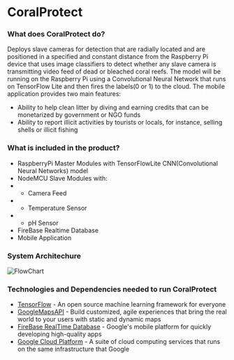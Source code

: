 # CoralProtect
### What does CoralProtect do?

Deploys slave cameras for detection that are radially located and are positioned in a specified and constant distance from the Raspberry   Pi device that uses image classifiers to detect whether any slave camera is transmitting video feed of dead or bleached coral reefs. 
The model will be running on the Raspberry Pi using a Convolutional Neural Network that runs on TensorFlow Lite and then fires the      labels(0 or 1) to the cloud. 
The mobile application provides two main features:
 - Ability to help clean litter by diving and earning credits that can be monetarized by government or NGO funds
 - Ability to report illicit activities by tourists or locals, for instance, selling shells or illicit fishing

### What is included in the product?

 - RaspberryPi Master Modules with TensorFlowLite CNN(Convolutional Neural Networks) model
 - NodeMCU Slave Modules with:
 - - Camera Feed 
 - - Temperature Sensor
 - - pH Sensor 
 - FireBase Realtime Database
 - Mobile Application 
 
### System Architechure
![FlowChart](https://github.com/shubham0008/CoralProtect/blob/master/readme/Flowchart.jpg)

### Technologies and Dependencies needed to run CoralProtect

* [TensorFlow] - An open source machine learning framework for everyone
* [GoogleMapsAPI] - Build customized, agile experiences that bring the real world to your users with static and dynamic maps
* [FireBase RealTime Database] - Google's mobile platform for quickly developing high-quality apps
* [Google Cloud Platform] - A suite of cloud computing services that runs on the same infrastructure that Google

[TensorFlow]: <https://www.tensorflow.org>
[GoogleMapsAPI]: <https://developers.google.com/maps>
[FireBase RealTime Database]: <https://firebase.google.com/>
[Google Cloud Platform]: <https://cloud.google.com>
